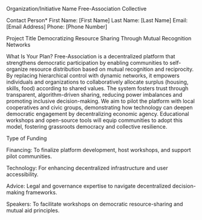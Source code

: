 Organization/Initiative Name
Free-Association Collective

Contact Person*
First Name: [First Name]
Last Name: [Last Name]
Email: [Email Address]
Phone: [Phone Number]

Project Title
Democratizing Resource Sharing Through Mutual Recognition Networks

What Is Your Plan?
Free-Association is a decentralized platform that strengthens democratic participation by enabling communities to self-organize resource distribution based on mutual recognition and reciprocity. By replacing hierarchical control with dynamic networks, it empowers individuals and organizations to collaboratively allocate surplus (housing, skills, food) according to shared values. The system fosters trust through transparent, algorithm-driven sharing, reducing power imbalances and promoting inclusive decision-making. We aim to pilot the platform with local cooperatives and civic groups, demonstrating how technology can deepen democratic engagement by decentralizing economic agency. Educational workshops and open-source tools will equip communities to adopt this model, fostering grassroots democracy and collective resilience.

Type of Funding

Financing: To finalize platform development, host workshops, and support pilot communities.

Technology: For enhancing decentralized infrastructure and user accessibility.

Advice: Legal and governance expertise to navigate decentralized decision-making frameworks.

Speakers: To facilitate workshops on democratic resource-sharing and mutual aid principles.
